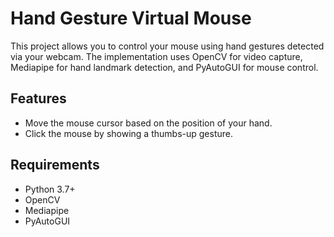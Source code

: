 # Hand Gesture Virtual Mouse

This project allows you to control your mouse using hand gestures detected via your webcam. 
The implementation uses OpenCV for video capture,
Mediapipe for hand landmark detection, and PyAutoGUI for mouse control.

## Features

- Move the mouse cursor based on the position of your hand.
- Click the mouse by showing a thumbs-up gesture.

## Requirements

- Python 3.7+
- OpenCV
- Mediapipe
- PyAutoGUI

